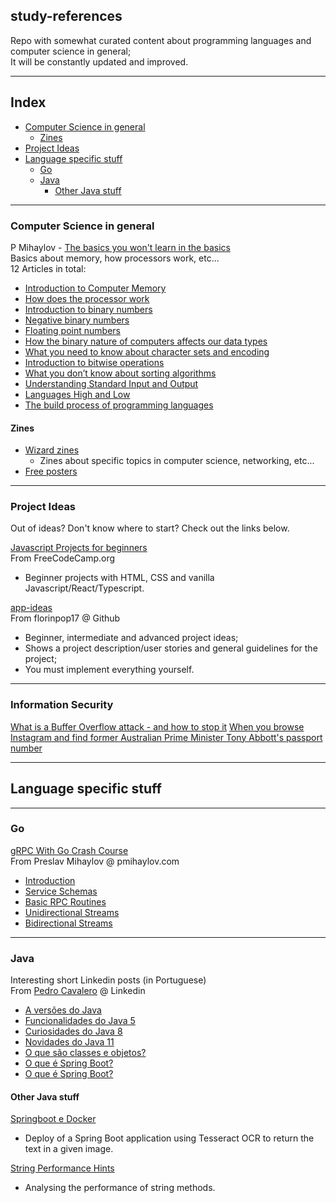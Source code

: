 ## study-references

Repo with somewhat curated content about programming languages and computer science in general;  
It will be constantly updated and improved.

---

## Index 
- [Computer Science in general](#computer-science-in-general)
  - [Zines](#zines)
- [Project Ideas](#project-ideas)
- [Language specific stuff](#language-specific-stuff)
  - [Go](#go)
  - [Java](#java)
    - [Other Java stuff](#other-java-stuff)

---

### Computer Science in general

P Mihaylov - [The basics you won't learn in the basics](https://pmihaylov.com/category/the-basics-you-wont-learn-in-the-basics/)  
Basics about memory, how processors work, etc...  
12 Articles in total:  
  - [Introduction to Computer Memory](https://pmihaylov.com/intro-to-computer-memory/)
  - [How does the processor work](https://pmihaylov.com/how-does-the-processor-work/)
  - [Introduction to binary numbers](https://pmihaylov.com/intro-binary-numbers/)
  - [Negative binary numbers](https://pmihaylov.com/negative-binary-numbers/)
  - [Floating point numbers](https://pmihaylov.com/floating-point-numbers/)
  - [How the binary nature of computers affects our data types](https://pmihaylov.com/how-does-binary-affect-data-types/)
  - [What you need to know about character sets and encoding](https://pmihaylov.com/character-sets-and-encoding/)
  - [Introduction to bitwise operations](https://pmihaylov.com/bitwise-operations/)
  - [What you don’t know about sorting algorithms](https://pmihaylov.com/sorting-algorithms/)
  - [Understanding Standard Input and Output](https://pmihaylov.com/standard-io/)
  - [Languages High and Low](https://pmihaylov.com/languages-high-and-low/)
  - [The build process of programming languages](https://pmihaylov.com/the-build-process-of-programming-languages/)

#### Zines
- [Wizard zines](https://wizardzines.com)
  - Zines about specific topics in computer science, networking, etc...
- [Free posters](https://wizardzines.com/#posters)

---

### Project Ideas
Out of ideas? Don't know where to start? Check out the links below.

[Javascript Projects for beginners](https://www.freecodecamp.org/news/javascript-projects-for-beginners/)  
From FreeCodeCamp.org
  - Beginner projects with HTML, CSS and vanilla Javascript/React/Typescript.

[app-ideas](https://github.com/florinpop17/app-ideas)  
From florinpop17 @ Github

  - Beginner, intermediate and advanced project ideas;
  - Shows a project description/user stories and general guidelines for the project;
  - You must implement everything yourself.

---

### Information Security

[What is a Buffer Overflow attack - and how to stop it](https://www.freecodecamp.org/news/buffer-overflow-attacks/)
[When you browse Instagram and find former Australian Prime Minister Tony Abbott's passport number](https://mango.pdf.zone/finding-former-australian-prime-minister-tony-abbotts-passport-number-on-instagram)


---

## Language specific stuff

---

### Go

[gRPC With Go Crash Course](https://pmihaylov.com/grpc-with-go-crash-course/)  
From Preslav Mihaylov @ pmihaylov.com

  - [Introduction](https://pmihaylov.com/grpc-with-go-intro/)
  - [Service Schemas](https://pmihaylov.com/grpc-with-go-schemas/)
  - [Basic RPC Routines](https://pmihaylov.com/grpc-with-go-basic-rpcs/)
  - [Unidirectional Streams](https://pmihaylov.com/grpc-with-go-unidirectional-streams/)
  - [Bidirectional Streams](https://pmihaylov.com/grpc-crash-course-bidi-streams/)

---

### Java

Interesting short Linkedin posts (in Portuguese)  
From [Pedro Cavalero](https://allmylinks.com/pedro-cavalero) @ Linkedin

  - [A versões do Java](https://www.linkedin.com/posts/pedrocavalero_vamos-relembrar-as-vers%C3%B5es-do-java-em-activity-6779779296828391424-ayf8/)
  - [Funcionalidades do Java 5](https://www.linkedin.com/posts/pedrocavalero_nessa-semana-de-lan%C3%A7amento-do-java-16-vamos-activity-6780504142789021696-8qZc)
  - [Curiosidades do Java 8](https://www.linkedin.com/posts/pedrocavalero_java-java8-java11-activity-6781228912513978368-Vqbq)
  - [Novidades do Java 11](https://www.linkedin.com/posts/pedrocavalero_java-java8-java11-activity-6781953446372229120-rjgb)
  - [O que são classes e objetos?](https://www.linkedin.com/posts/pedrocavalero_java-java8-java11-activity-6782316164790943744-oTiJ)
  - [O que é Spring Boot?](https://www.linkedin.com/posts/pedrocavalero_springboot-java-springframework-activity-6776905016545443841-cmso)
  - [O que é Spring Boot?](https://www.linkedin.com/posts/pedrocavalero_springboot-java-springframework-activity-6776904954658488320-xhws)

#### Other Java stuff

[Springboot e Docker](https://carloshenriquereis-17318.medium.com/spring-boot-e-docker-2cafaa0f3e1a)
  - Deploy of a Spring Boot application using Tesseract OCR to return the text in a given image.

[String Performance Hints](https://www.baeldung.com/java-string-performance)
  - Analysing the performance of string methods.